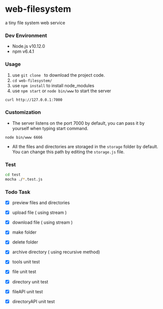 # web-filesystem
a tiny file system web service

### Dev Environment

- Node.js v10.12.0
- npm v6.4.1

### Usage

1. use  `git clone `  to download the project code.
2. `cd web-filesystem/`
3. use `npm install`  to install node_modules
4. use `npm start`  or  `node bin/www`  to start the server


```bash
curl http://127.0.0.1:7000
```

### Customization

- The server listens on the port 7000 by default, you can pass it by yourself when typing start command.

```
node bin/www 6666
```

- All the files and directories are storaged in the `storage` folder by default. You can change this path by editing the `storage.js` file.

### Test

```bash
cd test
mocha ./*.test.js
```

### Todo Task

- [x] preview files and directories
- [x] upload file ( using stream )
- [x] download file ( using stream )
- [x] make folder
- [x] delete folder
- [x] archive directory ( using recursive method)
- [x] tools unit test
- [x] file unit test
- [x] directory unit test
- [x] fileAPI unit test
- [x] directoryAPI unit test

